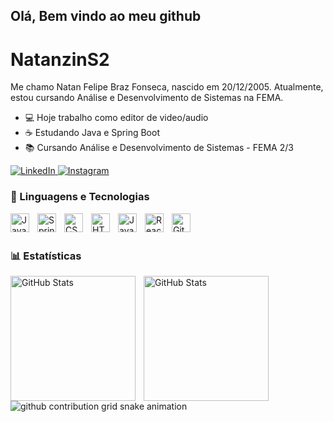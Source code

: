 ## Olá, Bem vindo ao meu github 



# NatanzinS2

Me chamo Natan Felipe Braz Fonseca, nascido em 20/12/2005. Atualmente, estou cursando Análise e Desenvolvimento de Sistemas na FEMA.
- 💻 Hoje trabalho como editor de video/audio
- ☕ Estudando Java e Spring Boot
- 📚 Cursando Análise e Desenvolvimento de Sistemas - FEMA 2/3


<p align="left">
    <!-- LinkedIn -->
    <a href="https://www.linkedin.com/in/natan-fonseca-10929b322/">
        <img 
            alt="LinkedIn" 
            title="Conecte-se comigo no LinkedIn" 
            src="https://img.shields.io/badge/LinkedIn-0077B5?style=for-the-badge&logo=linkedin&logoColor=white"
        />
    </a>
    <!-- Instagram -->
    <a href="https://www.instagram.com/natanzins2/">
        <img 
            alt="Instagram" 
            title="Me siga no Instagram" 
            src="https://img.shields.io/badge/Instagram-E4405F?style=for-the-badge&logo=instagram&logoColor=white"
        />
    </a>
</p>

### 🤖 Linguagens e Tecnologias

<img 
    align="left" 
    alt="Java"
    title="Java" 
    width="30px" 
    style="padding-right: 10px;" 
    src="https://cdn.jsdelivr.net/gh/devicons/devicon@latest/icons/java/java-original.svg" 
/>
<img 
    align="left" 
    alt="Spring" 
    title="Spring Boot" 
    width="30px" 
    style="padding-right: 10px;" 
    src="https://cdn.jsdelivr.net/gh/devicons/devicon@latest/icons/spring/spring-original.svg" 
/>
<img 
    align="left" 
    alt="CSS" 
    title="CSS"
    width="30px" 
    style="padding-right: 10px;" 
    src="https://cdn.jsdelivr.net/gh/devicons/devicon@latest/icons/css3/css3-original.svg" 
/>
<img 
    align="left" 
    alt="HTML5"
    title="HTML5" 
    width="30px" 
    style="padding-right: 10px;" 
    src="https://cdn.jsdelivr.net/gh/devicons/devicon@latest/icons/html5/html5-original.svg" 
/>
<img 
    align="left" 
    alt="JavaScript" 
    title="JavaScript"
    width="30px" 
    style="padding-right: 10px;" 
    src="https://cdn.jsdelivr.net/gh/devicons/devicon@latest/icons/javascript/javascript-original.svg" 
/>
<img 
    align="left" 
    alt="React"
    title="React" 
    width="30px" 
    style="padding-right: 10px;" 
    src="https://cdn.jsdelivr.net/gh/devicons/devicon@latest/icons/react/react-original.svg" 
/>
<img 
    align="left" 
    alt="Git" 
    title="Git"
    width="30px" 
    style="padding-right: 10px;" 
    src="https://cdn.jsdelivr.net/gh/devicons/devicon@latest/icons/git/git-original.svg" 
/>
<br/>
<br/>

### 📊 Estatísticas

<p>
  <img 
    align="left" 
    alt="GitHub Stats" 
    height="200" 
    style="padding-right: 10px;" 
    src="https://github-readme-stats.vercel.app/api?username=HugoNunes05&show_icons=true&theme=tokyonight&include_all_commits=true&locale=pt-br" 
  />

<img 
      align="left" 
      alt="GitHub Stats" 
      height="200" 
      src="https://github-readme-stats.vercel.app/api/top-langs/?username=larissakich&theme=tokyonight&layout=compact&custom_title=Tecnologias&langs_count=9" 
  />

</p>



<picture align="center">
  <source media="(prefers-color-scheme: dark)" srcset="https://raw.githubusercontent.com/HugoNunes05/HugoNunes05/output/github-contribution-grid-snake-dark.svg">
  <source media="(prefers-color-scheme: light)" srcset="https://raw.githubusercontent.com/HugoNunes05/HugoNunes05/output/github-contribution-grid-snake-dark.svg">
  <img align="center" alt="github contribution grid snake animation" src="https://raw.githubusercontent.com/HugoNunes05/HugoNunes05/output/github-contribution-grid-snake.svg">
</picture>

